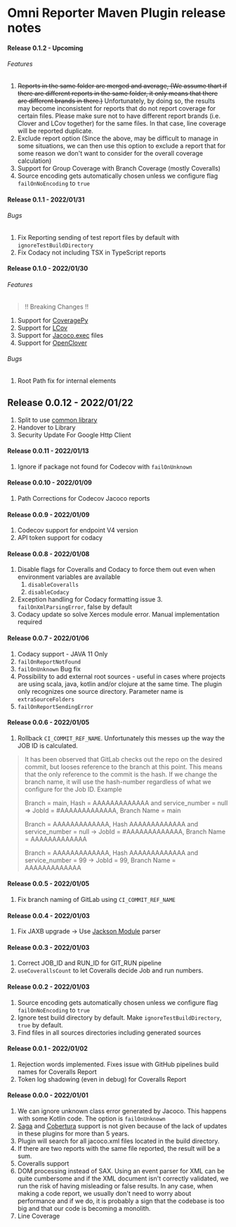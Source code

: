 # Omni Reporter Maven Plugin release notes

#### Release 0.1.2 - Upcoming

###### Features

1. ~~Reports in the same folder are merged and average, (We assume thart if there are different reports in the same folder, it only means that there are different brands in there.)~~ Unfortunately, by doing so, the results may become inconsistent for reports that do not report coverage for certain files. Please make sure not to have different report brands (i.e. Clover and LCov together) for the same files. In that case, line coverage will be reported duplicate.
2. Exclude report option (Since the above, may be difficult to manage in some situations, we can then use this option to exclude a report that for some reason we don't want to consider for the overall coverage calculation)
3. Support for Group Coverage with Branch Coverage (mostly Coveralls)
4. Source encoding gets automatically chosen unless we configure flag `failOnNoEncoding` to `true`

#### Release 0.1.1 - 2022/01/31

###### Bugs

1. Fix Reporting sending of test report files by default with `ignoreTestBuildDirectory`
2. Fix Codacy not including TSX in TypeScript reports

#### Release 0.1.0 - 2022/01/30

###### Features

> !! Breaking Changes !!
1. Support for [CoveragePy](https://coverage.readthedocs.io/)
2. Support for [LCov](https://wiki.documentfoundation.org/Development/Lcov)
3. Support for [Jacoco.exec](https://www.jacoco.org/jacoco/) files
4. Support for [OpenClover](https://openclover.org/index)

###### Bugs

1. Root Path fix for internal elements

## Release 0.0.12 - 2022/01/22

1. Split to use [common library](https://github.com/JEsperancinhaOrg/omni-reporter-commons)
2. Handover to Library
3. Security Update For Google Http Client

#### Release 0.0.11 - 2022/01/13

1. Ignore if package not found for Codecov with `failOnUnknown`

#### Release 0.0.10 - 2022/01/09

1. Path Corrections for Codecov Jacoco reports

#### Release 0.0.9 - 2022/01/09

1. Codecov support for endpoint V4 version
2. API token support for codacy

#### Release 0.0.8 - 2022/01/08

1. Disable flags for Coveralls and Codacy to force them out even when environment variables are available
    1. `disableCoveralls`
    2. `disableCodacy`
2. Exception handling for Codacy formatting issue
    3. `failOnXmlParsingError`, false by default
3. Codacy update so solve Xerces module error. Manual implementation required

#### Release 0.0.7 - 2022/01/06

1. Codacy support - JAVA 11 Only
2. `failOnReportNotFound`
3. `failOnUnknown` Bug fix
4. Possibility to add external root sources - useful in cases where projects are using scala, java, kotlin and/or clojure at the same time. The plugin only recognizes one source directory. Parameter name is `extraSourceFolders`
5. `failOnReportSendingError`

#### Release 0.0.6 - 2022/01/05

1. Rollback `CI_COMMIT_REF_NAME`. Unfortunately this messes up the way the JOB ID is calculated.

> It has been observed that GitLab checks out the repo on the desired commit, but looses reference to the branch at this point. This means that the only reference to the commit is the hash. If we change the branch name, it will use the hash-number regardless of what we configure for the Job ID.
> Example
>
> Branch = main, Hash = AAAAAAAAAAAAA and service_number = null => JobId = #AAAAAAAAAAAAA, Branch Name = main
>
> Branch = AAAAAAAAAAAAA, Hash AAAAAAAAAAAAA and service_number = null -> JobId = #AAAAAAAAAAAAA, Branch Name = AAAAAAAAAAAAA
>
> Branch = AAAAAAAAAAAAA, Hash AAAAAAAAAAAAA and service_number = 99 -> JobId = 99, Branch Name = AAAAAAAAAAAAA

#### Release 0.0.5 - 2022/01/05

1. Fix branch naming of GitLab using `CI_COMMIT_REF_NAME`

#### Release 0.0.4 - 2022/01/03

1. Fix JAXB upgrade -> Use [Jackson Module](https://medium.com/@foxjstephen/how-to-actually-parse-xml-in-java-kotlin-221a9309e6e8) parser

#### Release 0.0.3 - 2022/01/03

1. Correct JOB_ID and RUN_ID for GIT_RUN pipeline
2. `useCoverallsCount` to let Coveralls decide Job and run numbers.

#### Release 0.0.2 - 2022/01/03

1. Source encoding gets automatically chosen unless we configure flag `failOnNoEncoding` to `true`
2. Ignore test build directory by default. Make `ignoreTestBuildDirectory`, `true` by default.
3. Find files in all sources directories including generated sources

#### Release 0.0.1 - 2022/01/02

1. Rejection words implemented. Fixes issue with GitHub pipelines build names for Coveralls Report
2. Token log shadowing (even in debug) for Coveralls Report

#### Release 0.0.0 - 2022/01/01

1. We can ignore unknown class error generated by Jacoco. This happens with some Kotlin code. The option is `failOnUnknown`
2. [Saga](https://timurstrekalov.github.io/saga/) and [Cobertura](https://www.mojohaus.org/cobertura-maven-plugin/) support is not given because of the lack of updates in these plugins for more than 5 years.
3. Plugin will search for all jacoco.xml files located in the build directory.
4. If there are two reports with the same file reported, the result will be a sum.
5. Coveralls support
6. DOM processing instead of SAX. Using an event parser for XML can be quite cumbersome and if the XML document isn't correctly validated, we run the risk of having misleading or false results. In any case, when making a code report, we usually don't need to worry about performance and if we do, it
   is probably a sign that the codebase is too big and that our code is becoming a monolith.
7. Line Coverage